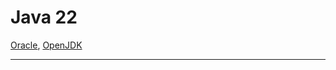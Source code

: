# Java 22

[Oracle](https://www.oracle.com/java/technologies/javase/22-relnote-issues.html), [OpenJDK](https://openjdk.org/projects/jdk/22/)

<hr>

### 